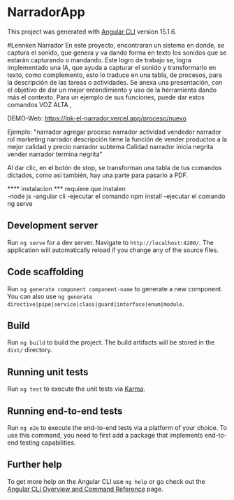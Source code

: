 # NarradorApp
This project was generated with [Angular CLI](https://github.com/angular/angular-cli) version 15.1.6.


#Lennken Narrador
En este proyecto, encontraran un sistema en donde, se captura el sonido, que genera y va dando forma en texto los sonidos que se estarán capturando o mandando.
Este logro de trabajo se, logra implementado una IA, que ayuda a capturar el sonido y transformarlo en texto, como complemento, esto lo traduce en una tabla, de procesos, para la descripción de las tareas o actividades.
Se anexa una presentación, con el objetivo de dar un mejor entendimiento y uso de la herramienta dando más el contexto.
Para un ejemplo de sus funciones, puede dar estos comandos VOZ ALTA , 

DEMO-Web: https://lnk-el-narrador.vercel.app/proceso/nuevo

Ejemplo:
"narrador agregar proceso narrador actividad vendedor narrador rol marketing narrador descripción tiene la función de vender  productos a la mejor calidad y precio narrador subtema Calidad narrador inicia negrita vender narrador termina negrita"

Al dar clic, en el botón de stop, se transforman una tabla de tus comandos dictados, como así también, hay una parte para pasarlo a PDF.



****  instalacion ***
requiere que instalen  
    -node js
    -angular cli
    -ejecutar el comando  npm install
    -ejecutar el comando ng serve








## Development server
Run `ng serve` for a dev server. Navigate to `http://localhost:4200/`. The application will automatically reload if you change any of the source files.
## Code scaffolding
Run `ng generate component component-name` to generate a new component. You can also use `ng generate directive|pipe|service|class|guard|interface|enum|module`.
## Build
Run `ng build` to build the project. The build artifacts will be stored in the `dist/` directory.
## Running unit tests
Run `ng test` to execute the unit tests via [Karma](https://karma-runner.github.io).
## Running end-to-end tests
Run `ng e2e` to execute the end-to-end tests via a platform of your choice. To use this command, you need to first add a package that implements end-to-end testing capabilities.
## Further help
To get more help on the Angular CLI use `ng help` or go check out the [Angular CLI Overview and Command Reference](https://angular.io/cli) page.
